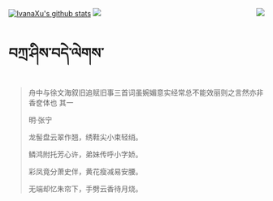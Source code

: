[![IvanaXu's github stats](https://github-readme-stats.vercel.app/api?username=IvanaXu&show_icons=true&theme=vue-dark)](https://github.com/anuraghazra/github-readme-stats)
<img align="right" src="https://github-readme-stats.vercel.app/api/top-langs/?username=IvanaXu&langs_count=7&theme=graywhite" />
<img src="https://github-readme-stats.vercel.app/api/wakatime?username=IvanaXu&layout=compact&langs_count=6&theme=vue-dark&&custom_title=Programming Times(Jul 29 2021-)" />
# བཀྲ་ཤིས་བདེ་ལེགས་
> 舟中与徐文海叙旧追赋旧事三首词虽婉媚意实经常总不能效丽则之言然亦非香奁体也 其一
>
> 明·张宁
>
> 龙髻盘云翠作翘，绣鞋尖小束轻绡。
> 
> 鳞鸿附托芳心许，弟妹传呼小字娇。
> 
> 彩凤竟分萧史伴，黄花瘦减易安腰。
> 
> 无端却忆朱帘下，手劈云香待月烧。